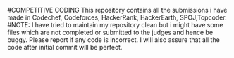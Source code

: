 #COMPETITIVE CODING
This repository contains all the submissions i have made in Codechef, Codeforces, HackerRank, HackerEarth, SPOJ,Topcoder.
#NOTE: I have tried to maintain my repository clean but i might have some files which are not completed or submitted to the judges and hence be buggy. Please report if any code is incorrect. I will also assure that all the code after initial commit will be perfect.